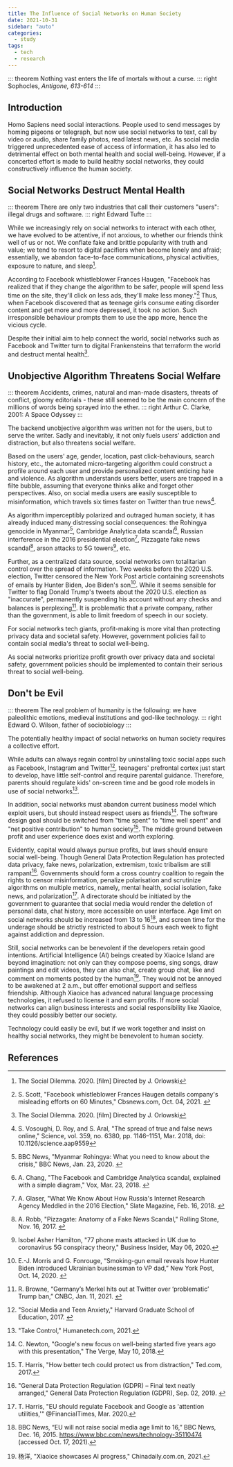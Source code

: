 ```yaml
---
title: The Influence of Social Networks on Human Society
date: 2021-10-31
sidebar: "auto"
categories:
  - study
tags:
  - tech
  - research
---
```


::: theorem
Nothing vast enters the life of mortals without a curse.
::: right
Sophocles, _Antigone, 613-614_
:::

<!-- more -->

## Introduction

Homo Sapiens need social interactions. People used to send messages by homing pigeons or telegraph, but now use social networks to text, call by video or audio, share family photos, read latest news, etc. As social media triggered unprecedented ease of access of information, it has also led to detrimental effect on both mental health and social well-being. However, if a concerted effort is made to build healthy social networks, they could constructively influence the human society.

## Social Networks Destruct Mental Health

::: theorem
There are only two industries that call their customers "users": illegal drugs and software.
::: right
Edward Tufte
:::

While we increasingly rely on social networks to interact with each other, we have evolved to be attentive, if not anxious, to whether our friends think well of us or not. We conflate fake and brittle popularity with truth and value; we tend to resort to digital pacifiers when become lonely and afraid; essentially, we abandon face-to-face communications, physical activities, exposure to nature, and sleep[^1].

According to Facebook whistleblower Frances Haugen, "Facebook has realized that if they change the algorithm to be safer, people will spend less time on the site, they'll click on less ads, they'll make less money."[^2] Thus, when Facebook discovered that as teenage girls consume eating disorder content and get more and more depressed, it took no action. Such irresponsible behaviour prompts them to use the app more, hence the vicious cycle.

Despite their initial aim to help connect the world, social networks such as Facebook and Twitter turn to digital Frankensteins that terraform the world and destruct mental health[^1].

## Unobjective Algorithm Threatens Social Welfare

::: theorem
Accidents, crimes, natural and man-made disasters, threats of conflict, gloomy editorials - these still seemed to be the main concern of the millions of words being sprayed into the ether.
::: right
Arthur C. Clarke, 2001: A Space Odyssey
:::

The backend unobjective algorithm was written not for the users, but to serve the writer. Sadly and inevitably, it not only fuels users' addiction and distraction, but also threatens social welfare.

Based on the users' age, gender, location, past click-behaviours, search history, etc., the automated micro-targeting algorithm could construct a profile around each user and provide personalized content enticing hate and violence. As algorithm understands users better, users are trapped in a filte bubble, assuming that everyone thinks alike and forget other perspectives. Also, on social media users are easily susceptible to misinformation, which travels six times faster on Twitter than true news[^3].

As algorithm imperceptibly polarized and outraged human society, it has already induced many distressing social consequences: the Rohingya genocide in Myanmar[^4], Cambridge Analytica data scandal[^5], Russian interference in the 2016 presidential election[^6], Pizzagate fake news scandal[^7], arson attacks to 5G towers[^8], etc.

Further, as a centralized data source, social networks own totalitarian control over the spread of information. Two weeks before the 2020 U.S. election, Twitter censored the New York Post article containing screenshots of emails by Hunter Biden, Joe Biden's son[^9]. While it seems sensible for Twitter to flag Donald Trump's tweets about the 2020 U.S. election as "inaccurate", permanently suspending his account without any checks and balances is perplexing[^10]. It is problematic that a private company, rather than the government, is able to limit freedom of speech in our society.

For social networks tech giants, profit-making is more vital than protecting privacy data and societal safety. However, government policies fail to contain social media's threat to social well-being.

As social networks prioritize profit growth over privacy data and societal safety, government policies should be implemented to contain their serious threat to social well-being.

## Don't be Evil

::: theorem
The real problem of humanity is the following: we have paleolithic emotions, medieval institutions and god-like technology.
::: right
Edward O. Wilson, father of sociobiology
:::

The potentially healthy impact of social networks on human society requires a collective effort.

While adults can always regain control by uninstalling toxic social apps such as Facebook, Instagram and Twitter[^11], teenagers' prefrontal cortex just start to develop, have little self-control and require parental guidance. Therefore, parents should regulate kids' on-screen time and be good role models in use of social networks[^12].

In addition, social networks must abandon current business model which exploit users, but should instead respect users as friends[^13]. The software design goal should be switched from "time spent" to "time well spent" and "net positive contribution" to human society[^14]. The middle ground between profit and user experience does exist and worth exploring.

Evidently, capital would always pursue profits, but laws should ensure social well-being. Though General Data Protection Regulation has protected data privacy, fake news, polarization, extremism, toxic tribalism are still rampant[^15]. Governments should form a cross country coalition to regain the rights to censor misinformation, penalize polarisation and scrutinize algorithms on multiple metrics, namely, mental health, social isolation, fake news, and polarization[^16]. A directorate should be initiated by the government to guarantee that social media would render the deletion of personal data, chat history, more accessible on user interface. Age limit on social networks should be increased from 13 to 16[^17], and screen time for the underage should be strictly restricted to about 5 hours each week to fight against addiction and depression.

Still, social networks can be benevolent if the developers retain good intentions. Artificial Intelligence (AI) beings created by Xiaoice Island are beyond imagination: not only can they compose poems, sing songs, draw paintings and edit videos, they can also chat, create group chat, like and comment on moments posted by the human[^18]. They would not be annoyed to be awakened at 2 a.m., but offer emotional support and selfless friendship. Although Xiaoice has advanced natural language processing technologies, it refused to license it and earn profits. If more social networks can align business interests and social responsibility like Xiaoice, they could possibly better our society.

Technology could easily be evil, but if we work together and insist on healthy social networks, they might be benevolent to human society.

## References

[^1]: The Social Dilemma. 2020. \[film\] Directed by J. Orlowski
[^2]: S. Scott, "Facebook whistleblower Frances Haugen details company's misleading efforts on 60 Minutes," Cbsnews.com, Oct. 04, 2021. [](https://www.cbsnews.com/news/facebook-whistleblower-frances-haugen-misinformation-public-60-minutes-2021-10-03)
[^3]: S. Vosoughi, D. Roy, and S. Aral, "The spread of true and false news online," Science, vol. 359, no. 6380, pp. 1146–1151, Mar. 2018, doi: 10.1126/science.aap9559
[^4]: BBC News, "Myanmar Rohingya: What you need to know about the crisis," BBC News, Jan. 23, 2020. [](https://www.bbc.com/news/world-asia-41566561)
[^5]: A. Chang, "The Facebook and Cambridge Analytica scandal, explained with a simple diagram," Vox, Mar. 23, 2018. [](https://www.vox.com/policy-and-politics/2018/3/23/17151916/facebook-cambridge-analytica-trump-diagram)
[^6]: A. Glaser, "What We Know About How Russia's Internet Research Agency Meddled in the 2016 Election," Slate Magazine, Feb. 16, 2018. [](https://slate.com/technology/2018/02/what-we-know-about-the-internet-research-agency-and-how-it-meddled-in-the-2016-election.html)
[^7]: A. Robb, "Pizzagate: Anatomy of a Fake News Scandal," Rolling Stone, Nov. 16, 2017. [](https://www.rollingstone.com/feature/anatomy-of-a-fake-news-scandal-125877)
[^8]: Isobel Asher Hamilton, "77 phone masts attacked in UK due to coronavirus 5G conspiracy theory," Business Insider, May 06, 2020.[](https://www.businessinsider.com/77-phone-masts-fire-coronavirus-5g-conspiracy-theory-2020-5)
[^9]: E.-J. Morris and G. Fonrouge, “Smoking-gun email reveals how Hunter Biden introduced Ukrainian businessman to VP dad,” New York Post, Oct. 14, 2020. [](https://nypost.com/2020/10/14/email-reveals-how-hunter-biden-introduced-ukrainian-biz-man-to-dad)
[^10]: R. Browne, “Germany’s Merkel hits out at Twitter over ‘problematic’ Trump ban,” CNBC, Jan. 11, 2021. [](https://www.cnbc.com/2021/01/11/germanys-merkel-hits-out-at-twitter-over-problematic-trump-ban.html)
[^11]: "Social Media and Teen Anxiety," Harvard Graduate School of Education, 2017. [](https://www.gse.harvard.edu/news/uk/17/12/social-media-and-teen-anxiety)
[^12]: "Take Control," Humanetech.com, 2021.[](https://www.humanetech.com/take-control)
[^13]: C. Newton, "Google's new focus on well-being started five years ago with this presentation," The Verge, May 10, 2018.[](https://www.theverge.com/2018/5/10/17333574/google-android-p-update-tristan-harris-design-ethics)
[^14]: T. Harris, "How better tech could protect us from distraction," Ted.com, 2017.[](https://www.ted.com/talks/tristan_harris_how_better_tech_could_protect_us_from_distraction/up-next)
[^15]: "General Data Protection Regulation (GDPR) – Final text neatly arranged," General Data Protection Regulation (GDPR), Sep. 02, 2019. [](https://gdpr-info.eu)
[^16]: T. Harris, "EU should regulate Facebook and Google as 'attention utilities,'" @FinancialTimes, Mar. 2020.[](https://www.ft.com/content/abd80d98-595e-11ea-abe5-8e03987b7b20)
[^17]: BBC News, “EU will not raise social media age limit to 16,” BBC News, Dec. 16, 2015. https://www.bbc.com/news/technology-35110474 (accessed Oct. 17, 2021).
[^18]: 杨洋, "Xiaoice showcases AI progress," Chinadaily.com.cn, 2021.[](http://www.chinadaily.com.cn/a/202109/24/WS614d831aa310cdd39bc6b5aa.html)
